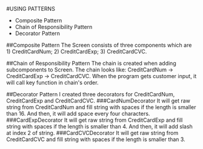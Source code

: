 #USING PATTERNS
* Composite Pattern
* Chain of Responsibility Pattern
* Decorator Pattern

##Composite Pattern
The Screen consists of three components which are 1) CreditCardNum; 2) CreditCardExp; 3) CreditCardCVC.

##Chain of Responsibility Pattern
The chain is created when adding subcomponents to Screen. The chain looks like: CreditCardNum -> CreditCardExp -> CreditCardCVC.
When the program gets customer input, it will call key function in chain's order.

##Decorator Pattern
I created three decorators for CreditCardNum, CreditCardExp and CreditCardCVC.
###CardNumDecorator
It will get raw string from CreditCardNum and fill string with spaces if the length is smaller than 16. And then, it will add space every four characters.
###CardExpDecorator
It will get raw string from CreditCardExp and fill string with spaces if the length is smaller than 4. And then, it will add slash at index 2 of string.
###CardCVCDecorator
It will get raw string from CreditCardCVC and fill string with spaces if the length is smaller than 3.
